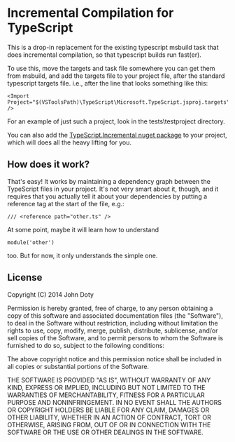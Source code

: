 # Incremental Compilation for TypeScript

This is a drop-in replacement for the existing typescript msbuild task
that does incremental compilation, so that typescript builds run
fast(er).

To use this, move the targets and task file somewhere you can get them
from msbuild, and add the targets file to your project file, after the
standard typescript targets file. i.e., after the line that looks
something like this:

    <Import Project="$(VSToolsPath)\TypeScript\Microsoft.TypeScript.jsproj.targets" />

For an example of just such a project, look in the tests\testproject
directory.

You can also add the [TypeScript.Incremental nuget
package](https://www.nuget.org/packages/TypeScript.Incremental/) to your
project, which will does all the heavy lifting for you.

## How does it work?

That's easy! It works by maintaining a dependency graph between the
TypeScript files in your project. It's not very smart about it, though, and
it requires that you actually tell it about your dependencies by putting a
reference tag at the start of the file, e.g.:

    /// <reference path="other.ts" />

At some point, maybe it will learn how to understand

    module('other')

too. But for now, it only understands the simple one.

## License

Copyright (C) 2014 John Doty

Permission is hereby granted, free of charge, to any person obtaining a copy
of this software and associated documentation files (the "Software"), to deal
in the Software without restriction, including without limitation the rights
to use, copy, modify, merge, publish, distribute, sublicense, and/or sell
copies of the Software, and to permit persons to whom the Software is
furnished to do so, subject to the following conditions:

The above copyright notice and this permission notice shall be included in
all copies or substantial portions of the Software.

THE SOFTWARE IS PROVIDED "AS IS", WITHOUT WARRANTY OF ANY KIND, EXPRESS OR
IMPLIED, INCLUDING BUT NOT LIMITED TO THE WARRANTIES OF MERCHANTABILITY,
FITNESS FOR A PARTICULAR PURPOSE AND NONINFRINGEMENT. IN NO EVENT SHALL THE
AUTHORS OR COPYRIGHT HOLDERS BE LIABLE FOR ANY CLAIM, DAMAGES OR OTHER
LIABILITY, WHETHER IN AN ACTION OF CONTRACT, TORT OR OTHERWISE, ARISING FROM,
OUT OF OR IN CONNECTION WITH THE SOFTWARE OR THE USE OR OTHER DEALINGS IN THE
SOFTWARE.
